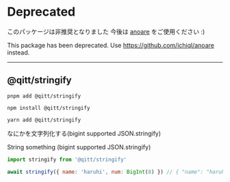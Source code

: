# Deprecated

このパッケージは非推奨となりました
今後は [anoare](https://github.com/ichiql/anoare) をご使用ください :)

This package has been deprecated.
Use https://github.com/ichiql/anoare instead.

---

## @qitt/stringify

```shell
pnpm add @qitt/stringify
```

```shell
npm install @qitt/stringify
```

```shell
yarn add @qitt/stringify
```

なにかを文字列化する(bigint supported JSON.stringify)

String something (bigint supported JSON.stringify)

```js
import stringify from '@qitt/stringify'

await stringify({ name: 'haruhi', num: BigInt(8) }) // { "name": "haruhi", "num": "8" }
```
